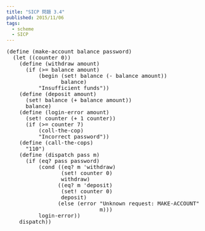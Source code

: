 ```yaml
---
title: "SICP 問題 3.4"
published: 2015/11/06
tags:
  - scheme
  - SICP
---
```



<pre class="code lang-scheme" data-lang="scheme" data-unlink><span class="synSpecial">(</span><span class="synStatement">define</span> <span class="synSpecial">(</span>make-account balance password<span class="synSpecial">)</span>
  <span class="synSpecial">(</span><span class="synStatement">let</span> <span class="synSpecial">((</span>counter <span class="synConstant">0</span><span class="synSpecial">))</span>
    <span class="synSpecial">(</span><span class="synStatement">define</span> <span class="synSpecial">(</span>withdraw amount<span class="synSpecial">)</span>
      <span class="synSpecial">(</span><span class="synStatement">if</span> <span class="synSpecial">(</span><span class="synIdentifier">&gt;=</span> balance amount<span class="synSpecial">)</span>
          <span class="synSpecial">(</span><span class="synStatement">begin</span> <span class="synSpecial">(</span><span class="synStatement">set!</span> balance <span class="synSpecial">(</span><span class="synIdentifier">-</span> balance amount<span class="synSpecial">))</span>
                 balance<span class="synSpecial">)</span>
          <span class="synConstant">&quot;Insufficient funds&quot;</span><span class="synSpecial">))</span>
    <span class="synSpecial">(</span><span class="synStatement">define</span> <span class="synSpecial">(</span>deposit amount<span class="synSpecial">)</span>
      <span class="synSpecial">(</span><span class="synStatement">set!</span> balance <span class="synSpecial">(</span><span class="synIdentifier">+</span> balance amount<span class="synSpecial">))</span>
      balance<span class="synSpecial">)</span>
    <span class="synSpecial">(</span><span class="synStatement">define</span> <span class="synSpecial">(</span>login-error amount<span class="synSpecial">)</span>
      <span class="synSpecial">(</span><span class="synStatement">set!</span> counter <span class="synSpecial">(</span><span class="synIdentifier">+</span> <span class="synConstant">1</span> counter<span class="synSpecial">))</span>
      <span class="synSpecial">(</span><span class="synStatement">if</span> <span class="synSpecial">(</span><span class="synIdentifier">&gt;=</span> counter <span class="synConstant">7</span><span class="synSpecial">)</span>
          <span class="synSpecial">(</span>coll-the-cop<span class="synSpecial">)</span>
          <span class="synConstant">&quot;Incorrect password&quot;</span><span class="synSpecial">))</span>
    <span class="synSpecial">(</span><span class="synStatement">define</span> <span class="synSpecial">(</span>call-the-cops<span class="synSpecial">)</span>
      <span class="synConstant">&quot;110&quot;</span><span class="synSpecial">)</span>
    <span class="synSpecial">(</span><span class="synStatement">define</span> <span class="synSpecial">(</span>dispatch pass m<span class="synSpecial">)</span>
      <span class="synSpecial">(</span><span class="synStatement">if</span> <span class="synSpecial">(</span><span class="synIdentifier">eq?</span> pass password<span class="synSpecial">)</span>
          <span class="synSpecial">(</span><span class="synStatement">cond</span> <span class="synSpecial">((</span><span class="synIdentifier">eq?</span> m <span class="synSpecial">'</span>withdraw<span class="synSpecial">)</span>
                 <span class="synSpecial">(</span><span class="synStatement">set!</span> counter <span class="synConstant">0</span><span class="synSpecial">)</span>
                 withdraw<span class="synSpecial">)</span>
                <span class="synSpecial">((</span><span class="synIdentifier">eq?</span> m <span class="synSpecial">'</span>deposit<span class="synSpecial">)</span>
                 <span class="synSpecial">(</span><span class="synStatement">set!</span> counter <span class="synConstant">0</span><span class="synSpecial">)</span>
                 deposit<span class="synSpecial">)</span>
                <span class="synSpecial">(</span><span class="synStatement">else</span> <span class="synSpecial">(</span>error <span class="synConstant">&quot;Unknown request: MAKE-ACCOUNT&quot;</span>
                             m<span class="synSpecial">)))</span>
          login-error<span class="synSpecial">))</span>
    dispatch<span class="synSpecial">))</span>
</pre>


